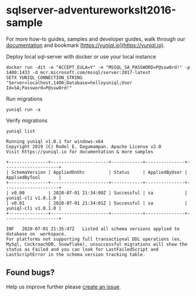 # sqlserver-adventureworkslt2016-sample

For more how-to guides, samples and developer guides, walk through our [documentation](https://yuniql.io/docs) and bookmark [https://yuniql.io](https://yuniql.io).

Deploy local sql-server with docker or use your local instance

```console
docker run -dit -e "ACCEPT_EULA=Y" -e "MSSQL_SA_PASSWORD=P@ssw0rd!" -p 1400:1433 -d mcr.microsoft.com/mssql/server:2017-latest
SETX YUNIQL_CONNECTION_STRING "Server=localhost,1400;Database=helloyuniql;User Id=SA;Password=P@ssw0rd!"
```

Run migrations

```console
yuniql run -a
```

Verify migrations

```console
yuniql list

Running yuniql v1.0.1 for windows-x64
Copyright 2019 (C) Rodel E. Dagumampan. Apache License v2.0
Visit https://yuniql.io for documentation & more samples

+---------------+----------------------+------------+---------------+---------------------+
| SchemaVersion | AppliedOnUtc         | Status     | AppliedByUser | AppliedByTool       |
+---------------+----------------------+------------+---------------+---------------------+
| v0.00         | 2020-07-01 21:34:00Z | Successful | sa            | yuniql-cli v1.0.1.0 |
| v0.01         | 2020-07-01 21:34:01Z | Successful | sa            | yuniql-cli v1.0.1.0 |
+---------------+----------------------+------------+---------------+---------------------+

INF   2020-07-01 21:35:47Z   Listed all schema versions applied to database on  workspace.
For platforms not supporting full transactional DDL operations (ex. MySql, CockroachDB, Snowflake), unsuccessful migrations will show the status as Failed and you can look for LastFailedScript and LastScriptError in the schema version tracking table.

```

## Found bugs?

Help us improve further please [create an issue](https://github.com/rdagumampan/yuniql/issues/new).
